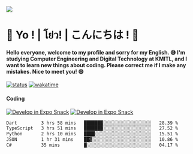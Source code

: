 <a href="#">
  <img src="https://user-images.githubusercontent.com/53619535/207896410-fee92aa4-65f2-4b27-91d3-86f8424178d3.gif" />
</a>

# 👋 Yo ! | โย่ว! | こんにちは ! 👋

<h4>Hello everyone, welcome to my profile and sorry for my English. 😅
I'm studying Computer Engineering and Digital Technology at KMITL, and I want to learn new things about coding. Please correct me if I make any mistakes. Nice to meet you! 😄</h4>

[![status](https://img.shields.io/badge/Freelance-Unavailable-red)](https://whyzotee.vercel.app)
[![wakatime](https://wakatime.com/badge/user/3ff4daa0-dc37-4cca-9446-11cce239b396.svg)](https://wakatime.com/@3ff4daa0-dc37-4cca-9446-11cce239b396)

#### Coding
[![Develop in Expo Snack](https://img.shields.io/badge/Flutter-119EFF.svg?style=for-the-badge&logo=flutter&labelColor=FFF&logoColor=119EFF)](https://flutter.dev/)
[![Develop in Expo Snack](https://img.shields.io/badge/Expo-000.svg?style=for-the-badge&logo=EXPO&labelColor=FFF&logoColor=000)](https://expo.dev/)

<!--START_SECTION:waka-->

```txt
Dart         3 hrs 58 mins   ███████░░░░░░░░░░░░░░░░░░   28.39 %
TypeScript   3 hrs 51 mins   ███████░░░░░░░░░░░░░░░░░░   27.52 %
Python       2 hrs 10 mins   ████░░░░░░░░░░░░░░░░░░░░░   15.51 %
JSON         1 hr 31 mins    ██▓░░░░░░░░░░░░░░░░░░░░░░   10.86 %
C#           35 mins         █░░░░░░░░░░░░░░░░░░░░░░░░   04.17 %
```

<!--END_SECTION:waka-->
